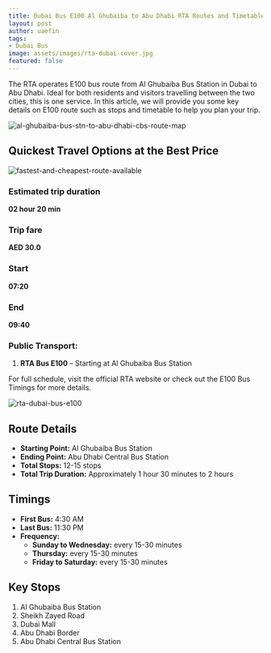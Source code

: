 ```yaml
---
title: Dubai Bus E100 Al Ghubaiba to Abu Dhabi RTA Routes and Timetable
layout: post
author: uaefin
tags:
- Dubai Bus
image: assets/images/rta-dubai-cover.jpg
featured: false
---
```


The RTA operates E100 bus route from Al Ghubaiba Bus Station in Dubai to Abu Dhabi. Ideal for both residents and visitors travelling between the two cities, this is one service. In this article, we will provide you some key details on E100 route such as stops and timetable to help you plan your trip.

![al-ghubaiba-bus-stn-to-abu-dhabi-cbs-route-map](https://journeyplanner.ae/wp-content/uploads/2025/01/RTA-Bus-E100-Al-Ghubaiba-Bus-Stn-Abu-Dhabi-CBS-Route-Map.jpg)

## Quickest Travel Options at the Best Price

![fastest-and-cheapest-route-available](https://journeyplanner.ae/wp-content/uploads/2025/01/Fastest-and-Cheapest-Route-Available-for-Al-Ghubaiba-Bus-Stn-Abu-Dhabi-CBS.jpg)

### Estimated trip duration
**02 hour 20 min**

### Trip fare
**AED 30.0**

### Start
**07:20**

### End
**09:40**

### Public Transport:
1. **RTA Bus E100** – Starting at Al Ghubaiba Bus Station

For full schedule, visit the official RTA website or check out the E100 Bus Timings for more details.

![rta-dubai-bus-e100](https://journeyplanner.ae/wp-content/uploads/2025/01/RTA-Dubai-Bus-E100-1024x683.jpg)

## Route Details
- **Starting Point:** Al Ghubaiba Bus Station  
- **Ending Point:** Abu Dhabi Central Bus Station  
- **Total Stops:** 12-15 stops  
- **Total Trip Duration:** Approximately 1 hour 30 minutes to 2 hours  

## Timings
- **First Bus:** 4:30 AM  
- **Last Bus:** 11:30 PM  
- **Frequency:**  
  - **Sunday to Wednesday:** every 15-30 minutes  
  - **Thursday:** every 15-30 minutes  
  - **Friday to Saturday:** every 15-30 minutes  

## Key Stops
1. Al Ghubaiba Bus Station  
2. Sheikh Zayed Road  
3. Dubai Mall  
4. Abu Dhabi Border  
5. Abu Dhabi Central Bus Station
